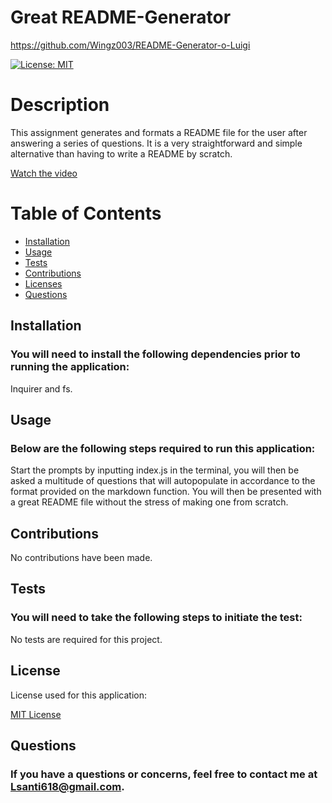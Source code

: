 # Great README-Generator
https://github.com/Wingz003/README-Generator-o-Luigi

[![License: MIT](https://img.shields.io/badge/License-MIT-yellow.svg)](./utils/LICENSE)

# Description
This assignment generates and formats a README file for the user after answering a series of questions. It is a very straightforward and simple alternative than having to write a README by scratch.

[Watch the video](video/README-generator.gif)



# Table of Contents
* [Installation](#installation)
* [Usage](#usage)
* [Tests](#tests)
* [Contributions](#contributions)
* [Licenses](#licenses)
* [Questions](#questions)



## Installation
### You will need to install the following dependencies prior to running the application:</br>

Inquirer and fs.

## Usage 
### Below are the following steps required to run this application:</br>

Start the prompts by inputting index.js in the terminal, you will then be asked a multitude of questions that will autopopulate in accordance to the format provided on the markdown function. You will then be presented with a great README file without the stress of making one from scratch.

## Contributions</br>

No contributions have been made.

## Tests
### You will need to take the following steps to initiate the test:</br>

No tests are required for this project.

## License
License used for this application:</br>

[MIT License](./utils/LICENSE)


## Questions
### If you have a questions or concerns, feel free to contact me at Lsanti618@gmail.com.
